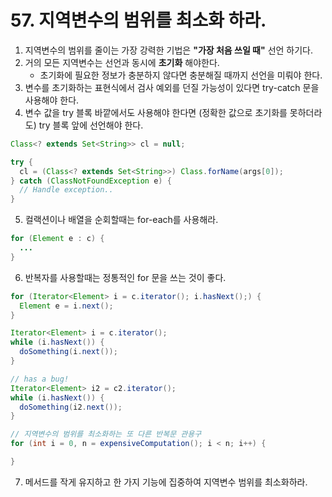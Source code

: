 # 57. 지역변수의 범위를 최소화 하라.

1. 지역변수의 범위를 줄이는 가장 강력한 기법은 **"가장 처음 쓰일 때"** 선언 하기다.
2. 거의 모든 지역변수는 선언과 동시에 **초기화** 해야한다.
   - 초기화에 필요한 정보가 충분하지 않다면 충분해질 때까지 선언을 미뤄야 한다.
3. 변수를 초기화하는 표현식에서 검사 예외를 던질 가능성이 있다면 try-catch 문을 사용해야 한다.
4. 변수 값을 try 블록 바깥에서도 사용해야 한다면 (정확한 값으로 초기화를 못하더라도) try 블록 앞에 선언해야 한다.

```java
Class<? extends Set<String>> cl = null;

try {
  cl = (Class<? extends Set<String>>) Class.forName(args[0]);
} catch (ClassNotFoundException e) {
  // Handle exception..
}
```

5. 컬랙션이나 배열을 순회할때는 for-each를 사용해라.

```java
for (Element e : c) {
  ...
}
```

6. 반복자를 사용할때는 정통적인 for 문을 쓰는 것이 좋다.

```java
for (Iterator<Element> i = c.iterator(); i.hasNext();) {
  Element e = i.next();
}
```

```java
Iterator<Element> i = c.iterator();
while (i.hasNext()) {
  doSomething(i.next());
}

// has a bug!
Iterator<Element> i2 = c2.iterator();
while (i.hasNext()) {
  doSomething(i2.next());
}
```

```java
// 지역변수의 범위를 최소화하는 또 다른 반복문 관용구
for (int i = 0, n = expensiveComputation(); i < n; i++) {

}
```

7. 메서드를 작게 유지하고 한 가지 기능에 집중하여 지역변수 범위를 최소화하라.
